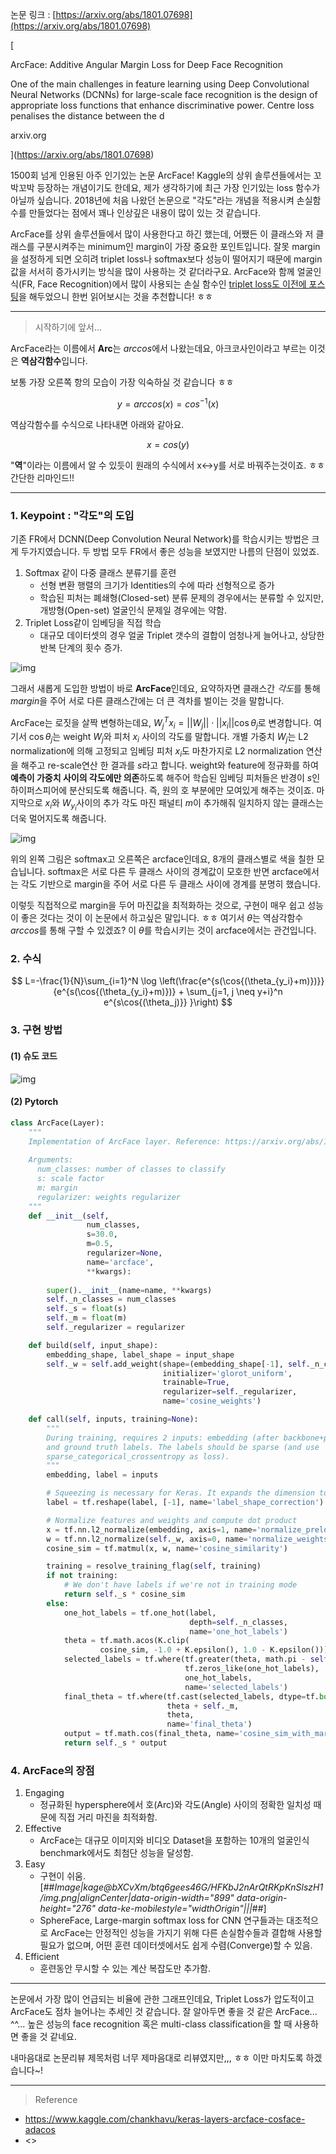 
논문 링크 : [https://arxiv.org/abs/1801.07698](https://arxiv.org/abs/1801.07698)

[

ArcFace: Additive Angular Margin Loss for Deep Face Recognition

One of the main challenges in feature learning using Deep Convolutional Neural Networks (DCNNs) for large-scale face recognition is the design of appropriate loss functions that enhance discriminative power. Centre loss penalises the distance between the d

arxiv.org



](https://arxiv.org/abs/1801.07698)

1500회 넘게 인용된 아주 인기있는 논문 ArcFace! Kaggle의 상위 솔루션들에서는 꼬박꼬박 등장하는 개념이기도 한데요, 제가 생각하기에 최근 가장 인기있는 loss 함수가 아닐까 싶습니다. 2018년에 처음 나왔던 논문으로 "각도"라는 개념을 적용시켜 손실함수를 만들었다는 점에서 꽤나 인상깊은 내용이 많이 있는 것 같습니다.

ArcFace를 상위 솔루션들에서 많이 사용한다고 하긴 했는데, 어쨌든 이 클래스와 저 클래스를 구분시켜주는 minimum인 margin이 가장 중요한 포인트입니다. 잘못 margin을 설정하게 되면 오히려 triplet loss나 softmax보다 성능이 떨어지기 때문에 margin값을 서서히 증가시키는 방식을 많이 사용하는 것 같더라구요. ArcFace와 함께 얼굴인식(FR, Face Recognition)에서 많이 사용되는 손실 함수인 [triplet loss도 이전에 포스팅](https://butter-shower.tistory.com/233)을 해두었으니 한번 읽어보시는 것을 추천합니다! ㅎㅎ

---

> 시작하기에 앞서...

ArcFace라는 이름에서 **Arc**는 $arccos$에서 나왔는데요, 아크코사인이라고 부르는 이것은 **역삼각함수**입니다.

보통 가장 오른쪽 항의 모습이 가장 익숙하실 것 같습니다 ㅎㅎ

$$ y = arccos(x) = cos^{-1}(x) $$

역삼각함수를 수식으로 나타내면 아래와 같아요.

$$ x = cos(y) $$

"**역**"이라는 이름에서 알 수 있듯이 원래의 수식에서 x<->y를 서로 바꿔주는것이죠. ㅎㅎ 간단한 리마인드!! 


---

### 1. Keypoint : "각도"의 도입

기존 FR에서 DCNN(Deep Convolution Neural Network)를 학습시키는 방법은 크게 두가지였습니다. 두 방법 모두 FR에서 좋은 성능을 보였지만 나름의 단점이 있었죠.

1. Softmax 같이 다중 클래스 분류기를 훈련
   - 선형 변환 행렬의 크기가 Identities의 수에 따라 선형적으로 증가
   - 학습된 피처는 폐쇄형(Closed-set) 분류 문제의 경우에서는 분류할 수 있지만, 개방형(Open-set) 얼굴인식 문제일 경우에는 약함.
2. Triplet Loss같이 임베딩을 직접 학습
   - 대규모 데이터셋의 경우 얼굴 Triplet 갯수의 결합이 엄청나게 늘어나고, 상당한 반복 단계의 횟수 증가.

![img](https://norman3.github.io/papers/images/arcface/f02.png)

그래서 새롭게 도입한 방법이 바로 **ArcFace**인데요, 요약하자면 클래스간 *각도*를 통해 *margin*을 주어 서로 다른 클래스간에는 더 큰 격차를 벌이는 것을 말합니다. 

ArcFace는 로짓을 살짝 변형하는데요, $W^T_j x_i = ||W_j|| \cdot ||x_i|| \cos{\theta_j}$로 변경합니다. 여기서 $\cos{\theta_j}$는 weight $W_j$와 피처 $x_i$ 사이의 각도를 말합니다. 개별 가중치 $W_j$는 L2 normalization에 의해 고정되고 임베딩 피처 $x_i$도 마찬가지로 L2 normalization 연산을 해주고 re-scale연산 한 결과를 $s$라고 합니다. weight와 feature에 정규화를 하여 **예측이 가중치 사이의 각도에만 의존**하도록 해주어 학습된 임베딩 피처들은 반경이 $s$인 하이퍼스피어에 분산되도록 해줍니다. 즉, 원의 호 부분에만 모여있게 해주는 것이죠. 마지막으로 $x_i$와 $W_{y_i}$사이의 추가 각도 마진 패널티 $m$이 추가해줘 일치하지 않는 클래스는 더욱 멀어지도록 해줍니다. 


![img](https://norman3.github.io/papers/images/arcface/f03.png)

위의 왼쪽 그림은 softmax고 오른쪽은 arcface인데요, 8개의 클래스별로 색을 칠한 모습닙니다. softmax은 서로 다른 두 클래스 사이의 경계값이 모호한 반면 arcface에서는 각도 기반으로 margin을 주어 서로 다른 두 클래스 사이에 경계를 분명히 했습니다. 

이렇듯 직접적으로 margin을 두어 마진값을 최적화하는 것으로, 구현이 매우 쉽고 성능이 좋은 것다는 것이 이 논문에서 하고싶은 말입니다. ㅎㅎ 여기서 $\theta$는 역삼각함수 $arccos$를 통해 구할 수 있겠죠? 이 $\theta$를 학습시키는 것이 arcface에서는 관건입니다.


### 2. 수식

$$ L=-\frac{1}{N}\sum_{i=1}^N \log \left(\frac{e^{s(\cos{(\theta_{y_i}+m)})}}{e^{s(\cos{(\theta_{y_i}+m)})} + \sum_{j=1, j \neq y+i}^n e^{s\cos{(\theta_j)}} }\right) $$

### 3. 구현 방법

#### (1) 슈도 코드

![img](https://norman3.github.io/papers/images/arcface/a01.png)

#### (2) Pytorch

```python
class ArcFace(Layer):
    """
    Implementation of ArcFace layer. Reference: https://arxiv.org/abs/1801.07698
    
    Arguments:
      num_classes: number of classes to classify
      s: scale factor
      m: margin
      regularizer: weights regularizer
    """
    def __init__(self,
                 num_classes,
                 s=30.0,
                 m=0.5,
                 regularizer=None,
                 name='arcface',
                 **kwargs):
        
        super().__init__(name=name, **kwargs)
        self._n_classes = num_classes
        self._s = float(s)
        self._m = float(m)
        self._regularizer = regularizer

    def build(self, input_shape):
        embedding_shape, label_shape = input_shape
        self._w = self.add_weight(shape=(embedding_shape[-1], self._n_classes),
                                  initializer='glorot_uniform',
                                  trainable=True,
                                  regularizer=self._regularizer,
                                  name='cosine_weights')

    def call(self, inputs, training=None):
        """
        During training, requires 2 inputs: embedding (after backbone+pool+dense),
        and ground truth labels. The labels should be sparse (and use
        sparse_categorical_crossentropy as loss).
        """
        embedding, label = inputs

        # Squeezing is necessary for Keras. It expands the dimension to (n, 1)
        label = tf.reshape(label, [-1], name='label_shape_correction')

        # Normalize features and weights and compute dot product
        x = tf.nn.l2_normalize(embedding, axis=1, name='normalize_prelogits')
        w = tf.nn.l2_normalize(self._w, axis=0, name='normalize_weights')
        cosine_sim = tf.matmul(x, w, name='cosine_similarity')

        training = resolve_training_flag(self, training)
        if not training:
            # We don't have labels if we're not in training mode
            return self._s * cosine_sim
        else:
            one_hot_labels = tf.one_hot(label,
                                        depth=self._n_classes,
                                        name='one_hot_labels')
            theta = tf.math.acos(K.clip(
                    cosine_sim, -1.0 + K.epsilon(), 1.0 - K.epsilon()))
            selected_labels = tf.where(tf.greater(theta, math.pi - self._m),
                                       tf.zeros_like(one_hot_labels),
                                       one_hot_labels,
                                       name='selected_labels')
            final_theta = tf.where(tf.cast(selected_labels, dtype=tf.bool),
                                   theta + self._m,
                                   theta,
                                   name='final_theta')
            output = tf.math.cos(final_theta, name='cosine_sim_with_margin')
            return self._s * output
```


### 4. ArcFace의 장점

1.  Engaging
    -   정규화된 hypersphere에서 호(Arc)와 각도(Angle) 사이의 정확한 일치성 때문에 직접 거리 마진을 최적화함.
2.  Effective
    -   ArcFace는 대규모 이미지와 비디오 Dataset을 포함하는 10개의 얼굴인식 benchmark에서도 최첨단 성능을 달성함.
3.  Easy
    -   구현이 쉬움.  
        [##_Image|kage@bXCvXm/btq6gees46G/HFKbJ2nArQtRKpKnSlszH1/img.png|alignCenter|data-origin-width="899" data-origin-height="276" data-ke-mobilestyle="widthOrigin"|||_##]
    -   SphereFace, Large-margin softmax loss for CNN 연구들과는 대조적으로 ArcFace는 안정적인 성능을 가지기 위해 다른 손실함수들과 결합해 사용할 필요가 없으며, 어떤 훈련 데이터셋에서도 쉽게 수렴(Converge)할 수 있음.
4.  Efficient
    -   훈련동안 무시할 수 있는 계산 복잡도만 추가함.

---

논문에서 가장 많이 언급되는 비율에 관한 그래프인데요, Triplet Loss가 압도적이고 ArcFace도 점차 늘어나는 추세인 것 같습니다. 잘 알아두면 좋을 것 같은 ArcFace... ^^... 높은 성능의 face recognition 혹은 multi-class classification을 할 때 사용하면 좋을 것 같네요.

내마음대로 논문리뷰 제목처럼 너무 제마음대로 리뷰였지만,,, ㅎㅎ 이만 마치도록 하겠습니다~!

---

> Reference

- <https://www.kaggle.com/chankhavu/keras-layers-arcface-cosface-adacos>
- <>